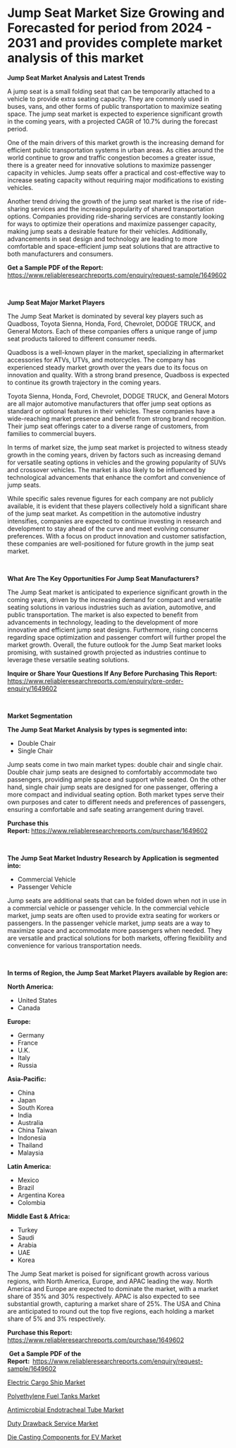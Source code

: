 <p><h1>Jump Seat Market Size Growing and Forecasted for period from 2024 - 2031 and provides complete market analysis of this market</h1></p><p><strong>Jump Seat Market Analysis and Latest Trends</strong></p>
<p><p>A jump seat is a small folding seat that can be temporarily attached to a vehicle to provide extra seating capacity. They are commonly used in buses, vans, and other forms of public transportation to maximize seating space. The jump seat market is expected to experience significant growth in the coming years, with a projected CAGR of 10.7% during the forecast period.</p><p>One of the main drivers of this market growth is the increasing demand for efficient public transportation systems in urban areas. As cities around the world continue to grow and traffic congestion becomes a greater issue, there is a greater need for innovative solutions to maximize passenger capacity in vehicles. Jump seats offer a practical and cost-effective way to increase seating capacity without requiring major modifications to existing vehicles.</p><p>Another trend driving the growth of the jump seat market is the rise of ride-sharing services and the increasing popularity of shared transportation options. Companies providing ride-sharing services are constantly looking for ways to optimize their operations and maximize passenger capacity, making jump seats a desirable feature for their vehicles. Additionally, advancements in seat design and technology are leading to more comfortable and space-efficient jump seat solutions that are attractive to both manufacturers and consumers.</p></p>
<p><strong>Get a Sample PDF of the Report:&nbsp;</strong> <a href="https://www.reliableresearchreports.com/enquiry/request-sample/1649602">https://www.reliableresearchreports.com/enquiry/request-sample/1649602</a></p>
<p>&nbsp;</p>
<p><strong>Jump Seat Major Market Players</strong></p>
<p><p>The Jump Seat Market is dominated by several key players such as Quadboss, Toyota Sienna, Honda, Ford, Chevrolet, DODGE TRUCK, and General Motors. Each of these companies offers a unique range of jump seat products tailored to different consumer needs.</p><p>Quadboss is a well-known player in the market, specializing in aftermarket accessories for ATVs, UTVs, and motorcycles. The company has experienced steady market growth over the years due to its focus on innovation and quality. With a strong brand presence, Quadboss is expected to continue its growth trajectory in the coming years.</p><p>Toyota Sienna, Honda, Ford, Chevrolet, DODGE TRUCK, and General Motors are all major automotive manufacturers that offer jump seat options as standard or optional features in their vehicles. These companies have a wide-reaching market presence and benefit from strong brand recognition. Their jump seat offerings cater to a diverse range of customers, from families to commercial buyers.</p><p>In terms of market size, the jump seat market is projected to witness steady growth in the coming years, driven by factors such as increasing demand for versatile seating options in vehicles and the growing popularity of SUVs and crossover vehicles. The market is also likely to be influenced by technological advancements that enhance the comfort and convenience of jump seats.</p><p>While specific sales revenue figures for each company are not publicly available, it is evident that these players collectively hold a significant share of the jump seat market. As competition in the automotive industry intensifies, companies are expected to continue investing in research and development to stay ahead of the curve and meet evolving consumer preferences. With a focus on product innovation and customer satisfaction, these companies are well-positioned for future growth in the jump seat market.</p></p>
<p>&nbsp;</p>
<p><strong>What Are The Key Opportunities For Jump Seat Manufacturers?</strong></p>
<p><p>The Jump Seat market is anticipated to experience significant growth in the coming years, driven by the increasing demand for compact and versatile seating solutions in various industries such as aviation, automotive, and public transportation. The market is also expected to benefit from advancements in technology, leading to the development of more innovative and efficient jump seat designs. Furthermore, rising concerns regarding space optimization and passenger comfort will further propel the market growth. Overall, the future outlook for the Jump Seat market looks promising, with sustained growth projected as industries continue to leverage these versatile seating solutions.</p></p>
<p><strong>Inquire or Share Your Questions If Any Before Purchasing This Report:</strong> <a href="https://www.reliableresearchreports.com/enquiry/pre-order-enquiry/1649602">https://www.reliableresearchreports.com/enquiry/pre-order-enquiry/1649602</a></p>
<p>&nbsp;</p>
<p><strong>Market Segmentation</strong></p>
<p><strong>The Jump Seat Market Analysis by types is segmented into:</strong></p>
<p><ul><li>Double Chair</li><li>Single Chair</li></ul></p>
<p><p>Jump seats come in two main market types: double chair and single chair. Double chair jump seats are designed to comfortably accommodate two passengers, providing ample space and support while seated. On the other hand, single chair jump seats are designed for one passenger, offering a more compact and individual seating option. Both market types serve their own purposes and cater to different needs and preferences of passengers, ensuring a comfortable and safe seating arrangement during travel.</p></p>
<p><strong>Purchase this Report:&nbsp;</strong><a href="https://www.reliableresearchreports.com/purchase/1649602">https://www.reliableresearchreports.com/purchase/1649602</a></p>
<p>&nbsp;</p>
<p><strong>The Jump Seat Market Industry Research by Application is segmented into:</strong></p>
<p><ul><li>Commercial Vehicle</li><li>Passenger Vehicle</li></ul></p>
<p><p>Jump seats are additional seats that can be folded down when not in use in a commercial vehicle or passenger vehicle. In the commercial vehicle market, jump seats are often used to provide extra seating for workers or passengers. In the passenger vehicle market, jump seats are a way to maximize space and accommodate more passengers when needed. They are versatile and practical solutions for both markets, offering flexibility and convenience for various transportation needs.</p></p>
<p>&nbsp;</p>
<p><strong>In terms of Region, the Jump Seat Market Players available by Region are:</strong></p>
<p>
    <p> <strong> North America: </strong>
        <ul>
            <li>United States</li>
            <li>Canada</li>
        </ul>
        </p> 
    <p> <strong> Europe: </strong>
        <ul>
            <li>Germany</li>
            <li>France</li>
            <li>U.K.</li>
            <li>Italy</li>
            <li>Russia</li>
        </ul>
        </p> 
    <p> <strong> Asia-Pacific: </strong>
        <ul>
            <li>China</li>
            <li>Japan</li>
            <li>South Korea</li>
            <li>India</li>
            <li>Australia</li>
            <li>China Taiwan</li>
            <li>Indonesia</li>
            <li>Thailand</li>
            <li>Malaysia</li>
        </ul>
        </p> 
    <p> <strong> Latin America: </strong>
        <ul>
            <li>Mexico</li>
            <li>Brazil</li>
            <li>Argentina Korea</li>
            <li>Colombia</li>
        </ul>
        </p> 
    <p> <strong> Middle East & Africa: </strong>
        <ul>
            <li>Turkey</li>
            <li>Saudi</li>
            <li>Arabia</li>
            <li>UAE</li>
            <li>Korea</li>
        </ul>
    </p>
    </p>
<p><p>The Jump Seat market is poised for significant growth across various regions, with North America, Europe, and APAC leading the way. North America and Europe are expected to dominate the market, with a market share of 35% and 30% respectively. APAC is also expected to see substantial growth, capturing a market share of 25%. The USA and China are anticipated to round out the top five regions, each holding a market share of 5% and 3% respectively.</p></p>
<p><strong>Purchase this Report: </strong><a href="https://www.reliableresearchreports.com/purchase/1649602">https://www.reliableresearchreports.com/purchase/1649602</a></p>
<p>&nbsp;<strong>Get a Sample PDF of the Report:&nbsp;&nbsp;</strong><a href="https://www.reliableresearchreports.com/enquiry/request-sample/1649602">https://www.reliableresearchreports.com/enquiry/request-sample/1649602</a></p>
<p><strong></strong></p>
<p><p><a href="https://github.com/joannagoyvaerts/Market-Research-Report-List-1/blob/main/electric-cargo-ship-market.md">Electric Cargo Ship Market</a></p><p><a href="https://github.com/lubmix/Market-Research-Report-List-1/blob/main/polyethylene-fuel-tanks-market.md">Polyethylene Fuel Tanks Market</a></p><p><a href="https://issuu.com/reportprime-2/docs/antimicrobial-endotracheal-tube-market-size-2030.p">Antimicrobial Endotracheal Tube Market</a></p><p><a href="https://issuu.com/reportprime-2/docs/duty-drawback-service-market-size-2030.pptx">Duty Drawback Service Market</a></p><p><a href="https://valiant-lunge-8fe.notion.site/Die-Casting-Components-for-EV-Market-Challenges-Opportunities-and-Growth-Drivers-and-Major-Market-e966b6309e45407eb745cb47ce4d53d2">Die Casting Components for EV Market</a></p></p>